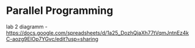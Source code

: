 # Parallel Programming
lab 2 diagramm - https://docs.google.com/spreadsheets/d/1a25_DozhQjaXh77tVqmJntnEz4kC-aozg9EIOp7YGvc/edit?usp=sharing
